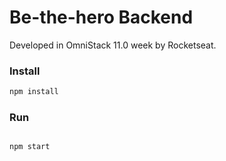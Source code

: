 # Be-the-hero Backend

Developed in OmniStack 11.0 week by Rocketseat.

### Install

```bash
npm install
```

### Run

```bash

npm start
```
